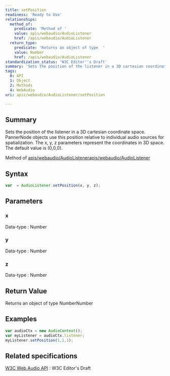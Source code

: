 ```yaml
---
title: setPosition
readiness: 'Ready to Use'
relationships:
  method_of:
    predicate: 'Method of '
    value: apis/webaudio/AudioListener
    href: /apis/webaudio/AudioListener
  return_type:
    predicate: 'Returns an object of type  '
    value: Number
    href: /apis/webaudio/AudioListener
standardization_status: 'W3C Editor''s Draft'
summary: 'Sets the position of the listener in a 3D cartesian coordinate space. PannerNode objects use this position relative to individual audio sources for spatialization. The x, y, z parameters represent the coordinates in 3D space. The default value is (0,0,0).'
tags:
  0: API
  1: Object
  2: Methods
  4: WebAudio
uri: apis/webaudio/AudioListener/setPosition

---
```

## Summary

Sets the position of the listener in a 3D cartesian coordinate space. PannerNode objects use this position relative to individual audio sources for spatialization. The x, y, z parameters represent the coordinates in 3D space. The default value is (0,0,0).

Method of [apis/webaudio/AudioListener](/apis/webaudio/AudioListener)[apis/webaudio/AudioListener](/apis/webaudio/AudioListener)

## Syntax

``` js
var  = AudioListener.setPosition(x, y, z);
```

## Parameters

### x

 Data-type
:   Number

### y

 Data-type
:   Number

### z

 Data-type
:   Number

## Return Value

Returns an object of type NumberNumber

## Examples

``` js
var audioCtx = new AudioContext();
var myListener = audioCtx.listener;
myListener.setPosition(1,1,1);
```

## Related specifications

[W3C Web Audio API](http://webaudio.github.io/web-audio-api/)
:   W3C Editor's Draft
